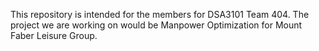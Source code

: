 This repository is intended for the members for DSA3101 Team 404.
The project we are working on would be Manpower Optimization for Mount Faber Leisure Group.

